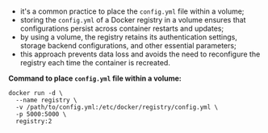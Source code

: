 #

- it's a common practice to place the `config.yml` file within a volume;
- storing the `config.yml` of a Docker registry in a volume ensures that configurations persist across container restarts and updates;
- by using a volume, the registry retains its authentication settings, storage backend configurations, and other essential parameters;
- this approach prevents data loss and avoids the need to reconfigure the registry each time the container is recreated.

**Command to place `config.yml` file within a volume:**

```commandline
docker run -d \
  --name registry \
  -v /path/to/config.yml:/etc/docker/registry/config.yml \
  -p 5000:5000 \
  registry:2
```
